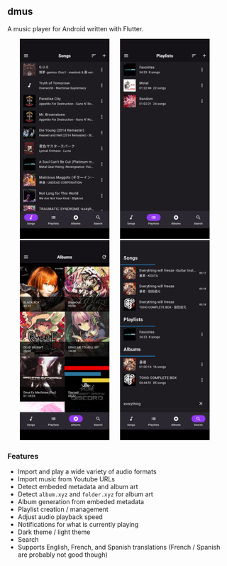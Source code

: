## dmus

A music player for Android written with Flutter.


<p align="center">
  <img src="./pictures/songspage.jpg" alt="Songs Page"  height="450" style="margin-right: 20px;">
  <img src="./pictures/playlistspage.jpg" alt="Playlists Page"  height="450" style="margin-right: 20px;">
  <img src="./pictures/albumspage.jpg" alt="Albums Page"  height="450" style="margin-right: 20px;">
  <img src="./pictures/searchpage.jpg" alt="Search Page"  height="450" style="margin-right: 20px;">
</p>


### Features

- Import and play a wide variety of audio formats
- Import music from Youtube URLs
- Detect embeded metadata and album art
- Detect `album.xyz` and `folder.xyz` for album art
- Album generation from embeded metadata
- Playlist creation / management
- Adjust audio playback speed
- Notifications for what is currently playing
- Dark theme / light theme
- Search
- Supports English, French, and Spanish translations (French / Spanish are probably not good though)
